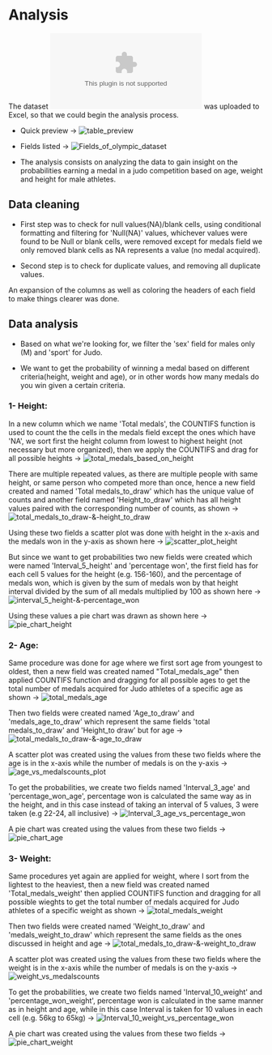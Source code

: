 # Analysis

The dataset ![Olympics_data](https://gitlab.com/computational1/my_portfolio/-/blob/main/Case%20study:%20Olympics%20dataset/Dataset/files/athlete_events.csv) was uploaded to Excel, so that we could begin the analysis process.

* Quick preview -> ![table_preview](https://gitlab.com/computational1/my_portfolio/-/blob/main/Case%20study:%20Olympics%20dataset/Images/Visualizations/Table_preview.png)

* Fields listed -> ![Fields_of_olympic_dataset](https://gitlab.com/computational1/my_portfolio/-/blob/main/Case%20study:%20Olympics%20dataset/Images/Visualizations/Fields_of_Table.png)

* The analysis consists on analyzing the data to gain insight on the probabilities earning a medal in a judo competition based on age, weight and height for male athletes.

## Data cleaning

* First step was to check for null values(NA)/blank cells, using conditional formatting and filtering for 'Null(NA)' values, whichever values were found to be Null or blank cells, were removed except for medals field we only removed blank cells as NA represents a value (no medal acquired).

* Second step is to check for duplicate values, and removing all duplicate values.

An expansion of the columns as well as coloring the headers of each field to make things clearer was done.

## Data analysis

* Based on what we're looking for, we filter the 'sex' field for males only (M) and 'sport' for Judo.

* We want to get the probability of winning a medal based on different criteria(height, weight and age), or in other words how many medals do you win given a certain criteria.

### 1- Height:

In a new column which we name 'Total medals', the COUNTIFS function is used to count the the cells in the medals field except the ones which have 'NA', we sort first the height column from lowest to highest height (not necessary but more organized), then we apply the COUNTIFS and drag for all possible heights -> 
![total_medals_based_on_height](https://gitlab.com/computational1/my_portfolio/-/blob/main/Case%20study:%20Olympics%20dataset/Images/Visualizations/Total_medals_height.png)

There are multiple repeated values, as there are multiple people with same height, or same person who competed more than once, hence a new field created and named 'Total medals_to_draw' which has the unique value of counts and another field named 'Height_to_draw' which has all height values paired with the corresponding number of counts, as shown ->
![total_medals_to_draw-&-height_to_draw](https://gitlab.com/computational1/my_portfolio/-/blob/main/Case%20study:%20Olympics%20dataset/Images/Visualizations/total_medals_height.png)

Using these two fields a scatter plot was done with height in the x-axis and the medals won in the y-axis as shown here ->
![scatter_plot_height](https://gitlab.com/computational1/my_portfolio/-/blob/main/Case%20study:%20Olympics%20dataset/Images/Visualizations/Total_number_of_medals_vs_height.png)

But since we want to get probabilities two new fields were created which were named 'Interval_5_height' and 'percentage won', the first field has for each cell 5 values for the height (e.g. 156-160), and the percentage of medals won, which is given by the sum of medals won by that height interval divided by the sum of all medals multiplied by 100 as shown here ->
![interval_5_height-&-percentage_won](https://gitlab.com/computational1/my_portfolio/-/blob/main/Case%20study:%20Olympics%20dataset/Images/Visualizations/Interval5_height.png)

Using these values a pie chart was drawn as shown here -> 
![pie_chart_height](https://gitlab.com/computational1/my_portfolio/-/blob/main/Case%20study:%20Olympics%20dataset/Images/Visualizations/probability_of_winning_medals_based_on_height.png)

### 2- Age:

Same procedure was done for age where we first sort age from youngest to oldest, then  a new field was created named "Total_medals_age" then applied COUNTIFS function and dragging for all possible ages to get the total number of medals acquired for Judo athletes of a specific age as shown ->
![total_medals_age](https://gitlab.com/computational1/my_portfolio/-/blob/main/Case%20study:%20Olympics%20dataset/Images/Visualizations/Total_medals_age.png)

Then two fields were created named 'Age_to_draw' and 'medals_age_to_draw' which represent the same fields 'total medals_to_draw' and 'Height_to draw' but for age ->
![total_medals_to_draw-&-age_to_draw](https://gitlab.com/computational1/my_portfolio/-/blob/main/Case%20study:%20Olympics%20dataset/Images/Visualizations/Age_vs_medals.png)

A scatter plot was created using the values from these two fields where the age is in the x-axis while the number of medals is on the y-axis ->
![age_vs_medalscounts_plot](https://gitlab.com/computational1/my_portfolio/-/blob/main/Case%20study:%20Olympics%20dataset/Images/Visualizations/total_number_of_medals_vs_age.png)

To get the probabilities, we create two fields named 'Interval_3_age' and 'percentage_won_age', percentage won is calculated the same way as in the height, and in this case instead of taking an interval of 5 values, 3 were taken (e.g 22-24, all inclusive) ->
![Interval_3_age_vs_percentage_won](https://gitlab.com/computational1/my_portfolio/-/blob/main/Case%20study:%20Olympics%20dataset/Images/Visualizations/Interval_3_age_vspercentage_won.png)

A pie chart was created using the values from these two fields ->
![pie_chart_age](https://gitlab.com/computational1/my_portfolio/-/blob/main/Case%20study:%20Olympics%20dataset/Images/Visualizations/probability_of_winning_medals_based_on_age.png)

### 3- Weight:

Same procedures yet again are applied for weight, where I sort from the lightest to the heaviest, then a new field was created named 'Total_medals_weight' then applied COUNTIFS function and dragging for all possible wieghts to get the total number of medals acquired for Judo athletes of a specific weight as shown ->
![total_medals_weight](https://gitlab.com/computational1/my_portfolio/-/blob/main/Case%20study:%20Olympics%20dataset/Images/Visualizations/total_medals_weight.png)

Then two fields were created named 'Weight_to_draw' and 'medals_weight_to_draw' which represent the same fields as the ones discussed in height and age ->
![total_medals_to_draw-&-weight_to_draw](https://gitlab.com/computational1/my_portfolio/-/blob/main/Case%20study:%20Olympics%20dataset/Images/Visualizations/Weight_vs_medals.png)

A scatter plot was created using the values from these two fields where the weight is in the x-axis while the number of medals is on the y-axis -> 
![weight_vs_medalscounts](https://gitlab.com/computational1/my_portfolio/-/blob/main/Case%20study:%20Olympics%20dataset/Images/Visualizations/total_number_of_medals_vs_weight.png)

To get the probabilities, we create two fields named 'Interval_10_weight' and 'percentage_won_weight', percentage won is calculated in the same manner as in height and age, while in this case Interval is taken for 10 values in each cell (e.g. 56kg to 65kg) ->
![Interval_10_weight_vs_percentage_won](https://gitlab.com/computational1/my_portfolio/-/blob/main/Case%20study:%20Olympics%20dataset/Images/Visualizations/Interval_10_weight_vs_percentagewon.png)

A pie chart was created using the values from these two fields ->
![pie_chart_weight](https://gitlab.com/computational1/my_portfolio/-/blob/main/Case%20study:%20Olympics%20dataset/Images/Visualizations/probability_of_winning_medals_based_on_weight.png)
